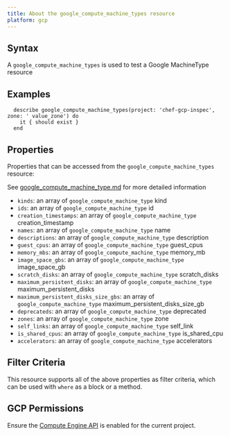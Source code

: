 ```yaml
---
title: About the google_compute_machine_types resource
platform: gcp
---
```


## Syntax
A `google_compute_machine_types` is used to test a Google MachineType resource

## Examples
```
  describe google_compute_machine_types(project: 'chef-gcp-inspec', zone: ' value_zone') do
    it { should exist }
  end
```

## Properties
Properties that can be accessed from the `google_compute_machine_types` resource:

See [google_compute_machine_type.md](google_compute_machine_type.md) for more detailed information
  * `kinds`: an array of `google_compute_machine_type` kind
  * `ids`: an array of `google_compute_machine_type` id
  * `creation_timestamps`: an array of `google_compute_machine_type` creation_timestamp
  * `names`: an array of `google_compute_machine_type` name
  * `descriptions`: an array of `google_compute_machine_type` description
  * `guest_cpus`: an array of `google_compute_machine_type` guest_cpus
  * `memory_mbs`: an array of `google_compute_machine_type` memory_mb
  * `image_space_gbs`: an array of `google_compute_machine_type` image_space_gb
  * `scratch_disks`: an array of `google_compute_machine_type` scratch_disks
  * `maximum_persistent_disks`: an array of `google_compute_machine_type` maximum_persistent_disks
  * `maximum_persistent_disks_size_gbs`: an array of `google_compute_machine_type` maximum_persistent_disks_size_gb
  * `deprecateds`: an array of `google_compute_machine_type` deprecated
  * `zones`: an array of `google_compute_machine_type` zone
  * `self_links`: an array of `google_compute_machine_type` self_link
  * `is_shared_cpus`: an array of `google_compute_machine_type` is_shared_cpu
  * `accelerators`: an array of `google_compute_machine_type` accelerators

## Filter Criteria
This resource supports all of the above properties as filter criteria, which can be used
with `where` as a block or a method.

## GCP Permissions

Ensure the [Compute Engine API](https://console.cloud.google.com/apis/library/compute.googleapis.com/) is enabled for the current project.
